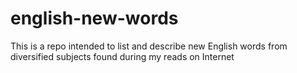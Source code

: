 # english-new-words
This is a repo intended to list and describe new English words from diversified subjects found during my reads on Internet
